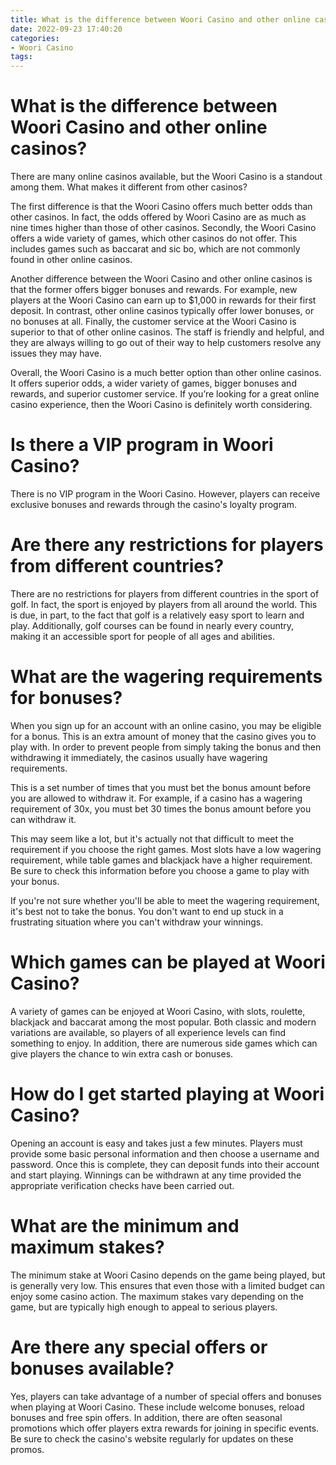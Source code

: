 ```yaml
---
title: What is the difference between Woori Casino and other online casinos
date: 2022-09-23 17:40:20
categories:
- Woori Casino
tags:
---
```



#  What is the difference between Woori Casino and other online casinos?

There are many online casinos available, but the Woori Casino is a standout among them. What makes it different from other casinos? 

The first difference is that the Woori Casino offers much better odds than other casinos. In fact, the odds offered by Woori Casino are as much as nine times higher than those of other casinos. Secondly, the Woori Casino offers a wide variety of games, which other casinos do not offer. This includes games such as baccarat and sic bo, which are not commonly found in other online casinos.

Another difference between the Woori Casino and other online casinos is that the former offers bigger bonuses and rewards. For example, new players at the Woori Casino can earn up to $1,000 in rewards for their first deposit. In contrast, other online casinos typically offer lower bonuses, or no bonuses at all. Finally, the customer service at the Woori Casino is superior to that of other online casinos. The staff is friendly and helpful, and they are always willing to go out of their way to help customers resolve any issues they may have.

Overall, the Woori Casino is a much better option than other online casinos. It offers superior odds, a wider variety of games, bigger bonuses and rewards, and superior customer service. If you’re looking for a great online casino experience, then the Woori Casino is definitely worth considering.

#  Is there a VIP program in Woori Casino?

There is no VIP program in the Woori Casino. However, players can receive exclusive bonuses and rewards through the casino's loyalty program.

#  Are there any restrictions for players from different countries?

There are no restrictions for players from different countries in the sport of golf. In fact, the sport is enjoyed by players from all around the world. This is due, in part, to the fact that golf is a relatively easy sport to learn and play. Additionally, golf courses can be found in nearly every country, making it an accessible sport for people of all ages and abilities.

#  What are the wagering requirements for bonuses?

When you sign up for an account with an online casino, you may be eligible for a bonus. This is an extra amount of money that the casino gives you to play with. In order to prevent people from simply taking the bonus and then withdrawing it immediately, the casinos usually have wagering requirements.

This is a set number of times that you must bet the bonus amount before you are allowed to withdraw it. For example, if a casino has a wagering requirement of 30x, you must bet 30 times the bonus amount before you can withdraw it.

This may seem like a lot, but it's actually not that difficult to meet the requirement if you choose the right games. Most slots have a low wagering requirement, while table games and blackjack have a higher requirement. Be sure to check this information before you choose a game to play with your bonus.

If you're not sure whether you'll be able to meet the wagering requirement, it's best not to take the bonus. You don't want to end up stuck in a frustrating situation where you can't withdraw your winnings.

#  Which games can be played at Woori Casino?

A variety of games can be enjoyed at Woori Casino, with slots, roulette, blackjack and baccarat among the most popular. Both classic and modern variations are available, so players of all experience levels can find something to enjoy. In addition, there are numerous side games which can give players the chance to win extra cash or bonuses.

# How do I get started playing at Woori Casino?

Opening an account is easy and takes just a few minutes. Players must provide some basic personal information and then choose a username and password. Once this is complete, they can deposit funds into their account and start playing. Winnings can be withdrawn at any time provided the appropriate verification checks have been carried out.

# What are the minimum and maximum stakes?

The minimum stake at Woori Casino depends on the game being played, but is generally very low. This ensures that even those with a limited budget can enjoy some casino action. The maximum stakes vary depending on the game, but are typically high enough to appeal to serious players.

# Are there any special offers or bonuses available?

Yes, players can take advantage of a number of special offers and bonuses when playing at Woori Casino. These include welcome bonuses, reload bonuses and free spin offers. In addition, there are often seasonal promotions which offer players extra rewards for joining in specific events. Be sure to check the casino's website regularly for updates on these promos.